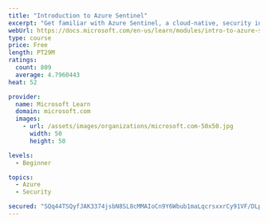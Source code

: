 ```yaml
---
title: "Introduction to Azure Sentinel"
excerpt: "Get familiar with Azure Sentinel, a cloud-native, security information and event management (SIEM) service."
webUrl: https://docs.microsoft.com/en-us/learn/modules/intro-to-azure-sentinel/
type: course
price: Free
length: PT29M
ratings:
  count: 809
  average: 4.7960443
heat: 52

provider:
  name: Microsoft Learn
  domain: microsoft.com
  images:
    - url: /assets/images/organizations/microsoft.com-50x50.jpg
      width: 50
      height: 50

levels:
  - Beginner

topics:
  - Azure
  - Security

secured: "SQq44TSQyfJAK3374jsbN8SL8cMMAIoCn9Y6Wbub1maLqcrsxxrCy91VF/DLpiIuZcQpIf2mfe7kW+gQKWSL911OFtcdeYIR9LYG5kfs35yVPFXn4hnrKwqgpsE//3xeMS11+FD97XX7QSZgKktSWNC4snd8YkMdsc5Cs6r4YrNWgjAGhqzgo1CkQg3O8DWBLVVAIQeMJPcGHebcoN9i3DVngHMmERP8aQ3KYO5Q+paQr02D/4tJ8RJ19mnb9IF3Kll5oLpa7QyODSUXimeAQmyhlcQp+szJ8nBlZWh95C1aXQrjHTMk9Wonhv2z+Foarb0+Q9DCMbwiuG4m+44X4v6UgUS74uoSJ+d4QnXF4IctoHozRzwG9DKaN6K65a8hy+zZ1zKaYP2+8WRp1IAe6/rWNMqCeeGpHSs1mCacyZE=;bUkej1Ei4QAOGaxc4k7n3A=="
---
```


